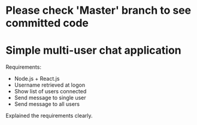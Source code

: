 # Please check 'Master' branch to see committed code

# Simple multi-user chat application

Requirements:
- Node.js + React.js
- Username retrieved at logon
- Show list of users connected
- Send message to single user
- Send message to all users

Explained the requirements clearly.
